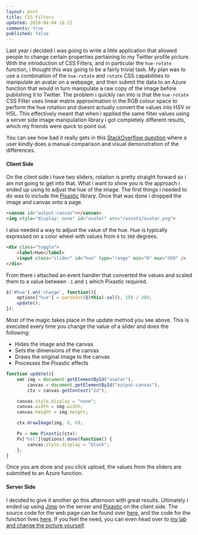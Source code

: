 ```yaml
---
layout: post
title: CSS Filters
updated: 2019-04-04 18:12
comments: true
published: false
---
```


Last year i decided i was going to write a little application that allowed people to change certain properties pertaining to my Twitter profile picture. With the introduction of CSS Filters, and in particular the `hue-rotate` function, i thought this was going to be a fairly trivial task. My plan was to use a combination of the `hue-rotate` and `rotate` CSS capabilities to manipulate an avatar on a webpage, and then submit the data to an Azure function that would in turn manipulate a raw copy of the image before publishing it to Twitter. The problem i quickly ran into is that the `hue-rotate` CSS Filter uses linear matrix approximation in the RGB colour space to perform the hue rotation and doesnt actually convert the values into HSV or HSL. This effectively meant that when i applied the same filter values using a server side image manipulation library i got completely different results, which my friends were quick to point out. 

You can see how bad it really gets in this [StackOverflow question](https://stackoverflow.com/questions/19187905/why-doesnt-hue-rotation-by-180deg-and-180deg-yield-the-original-color) where a user kindly does a manual comparison and visual demonstration of the differences.

#### Client Side

On the client side i have two sliders, rotation is pretty straight forward so i am not going to get into that. What i want to show you is the approach i ended up using to adjust the hue of the image. The first things i needed to do was to include the [Pixastic](https://github.com/jseidelin/pixastic) library. Once that was done i dropped the image and canvas onto a page.

```html
<canvas id="output-canvas"></canvas>
<img style="display: none" id="avatar" src="/assets/avatar.png">
```

I also needed a way to adjust the value of the hue. Hue is typically expressed on a color wheel with values from `0` to `360` degrees. 

```html
<div class="toggle">
    <label>Hue</label>
    <input class="slider" id="hue" type="range" min="0" max="360" /> 
</div>
```

From there i attached an event handler that converted the values and scaled them to a value between `-1` and `1` which Pixastic required.

```javascript
$('#hue').on('change', function(){
    options["hue"] = parseInt($(this).val(), 10) / 360;
    update();
});
```

Most of the magic takes place in the update method you see above. This is executed every time you change the value of a slider and does the following:

 * Hides the image and the canvas
 * Sets the dimensions of the canvas
 * Draws the original image to the canvas
 * Processes the Pixastic effects

```javascript
function update(){
    var img = document.getElementById("avatar"),
        canvas = document.getElementById("output-canvas"),
        ctx = canvas.getContext("2d");

    canvas.style.display = "none";
    canvas.width = img.width;
    canvas.height = img.height;

    ctx.drawImage(img, 0, 0);

    Px = new Pixastic(ctx);
    Px["hsl"](options).done(function() {
        canvas.style.display = "block";
    };
}
```

Once you are done and you click upload, the values from the sliders are submitted to an Azure function.

#### Server Side

I decided to give it another go this afternoon with great results. Ultimately i ended up using [Jimp](https://github.com/oliver-moran/jimp) on the server and [Pixastic](https://github.com/jseidelin/pixastic) on the client side. The source code for the web page can be found over [here](https://github.com/taylorgibb/taylorgibb.github.io/blob/master/lab/avatar.md), and the code for the function lives [here](https://github.com/taylorgibb/taylorgibb.github.io/blob/master/functions/avatar/index.js). If you feel the need, you can even head over to [my lab and change the picture yourself](https://www.taylorgibb.com/lab/avatar.html). 
